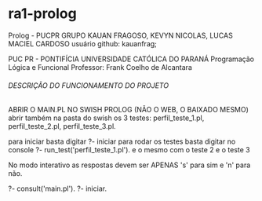# ra1-prolog
Prolog - PUCPR GRUPO KAUAN FRAGOSO, KEVYN NICOLAS, LUCAS MACIEL CARDOSO
usuário github: kauanfrag; 

PUC PR - PONTIFÍCIA UNIVERSIDADE CATÓLICA DO PARANÁ
Programação Lógica e Funcional
Professor: Frank Coelho de Alcantara 

###### DESCRIÇÃO DO FUNCIONAMENTO DO PROJETO 

ABRIR O MAIN.PL NO SWISH PROLOG (NÃO O WEB, O BAIXADO MESMO)
abrir também na pasta do swish os 3 testes: perfil_teste_1.pl, perfil_teste_2.pl, perfil_teste_3.pl.

para iniciar basta digitar ?- iniciar 
para rodar os testes basta digitar no console ?- run_test('perfil_teste_1.pl'). e o mesmo com o teste 2 e o teste 3 

No modo interativo as respostas devem ser APENAS 's' para sim e 'n' para não.


?- consult('main.pl').
?- iniciar.
